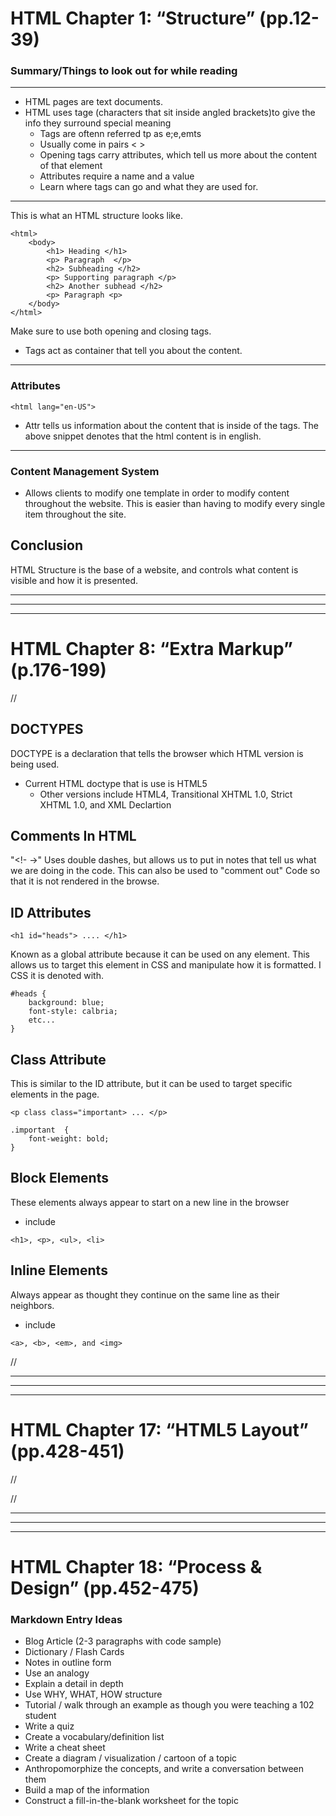 # HTML Chapter 1: “Structure” (pp.12-39)
### Summary/Things to look out for while reading 

***************
* HTML pages are text documents.
* HTML uses tage (characters that sit inside angled brackets)to give the info they surround special meaning 
    - Tags are oftenn referred tp as e;e,emts 
    -  Usually come in pairs < >
    - Opening tags carry attributes, which tell us more about the content of that element
    - Attributes require a name and a value
    - Learn where tags can go and what they are used for. 
**************
This is what an HTML structure looks like. 
``` 
<html>
    <body>
        <h1> Heading </h1>
        <p> Paragraph  </p>
        <h2> Subheading </h2>
        <p> Supporting paragraph </p>
        <h2> Another subhead </h2>
        <p> Paragraph <p>
    </body>
</html>

```
Make sure to use both opening and closing tags.
 - Tags act as container that tell you about the content.

 ***********

### Attributes
```
<html lang="en-US">
```
- Attr tells us information about the content that is inside of the tags. The above snippet denotes that the html content is in english. 
*************

### Content Management System
- Allows clients to modify one template in order to modify content throughout the website. This is easier than having to modify every single item throughout the site.

## Conclusion
HTML Structure is the base of a website, and controls what content is visible and how it is presented. 

************
************
************

# HTML Chapter 8: “Extra Markup” (p.176-199)
//
## DOCTYPES
DOCTYPE is a declaration that tells the browser which HTML version is being used.
- Current HTML doctype that is use is HTML5
    - Other versions include HTML4, Transitional XHTML 1.0, Strict XHTML 1.0, and XML Declartion 

## Comments In HTML
"<!- ->" Uses double dashes, but allows us to put in notes that tell us what we are doing in the code. This can also be used to "comment out" Code so that it is not rendered in the browse.

## ID Attributes
```
<h1 id="heads"> .... </h1>
```
Known as a global attribute because it can be used on any element.
This allows us to target this element in CSS and manipulate how it is formatted. I CSS it is denoted with.

```
#heads {
    background: blue;
    font-style: calbria;
    etc...
}
```

## Class Attribute
This is similar to the ID attribute, but it can be used to target specific elements in the page.
```
<p class class="important> ... </p>
```
```
.important  {
    font-weight: bold;
}
```

## Block Elements
These elements always appear to start on a new line in the browser 
- include 
```
<h1>, <p>, <ul>, <li>
```
## Inline Elements
Always appear as thought they continue on the same line as their neighbors.
- include 
```
<a>, <b>, <em>, and <img>
```

//
************
************
************










# HTML Chapter 17: “HTML5 Layout” (pp.428-451)
//

//
************
************
************
# HTML Chapter 18: “Process & Design” (pp.452-475)

### Markdown Entry Ideas
- Blog Article (2-3 paragraphs with code sample)
- Dictionary / Flash Cards
- Notes in outline form
- Use an analogy
- Explain a detail in depth
- Use WHY, WHAT, HOW structure
- Tutorial / walk through an example as though you were teaching a 102 student
- Write a quiz
- Create a vocabulary/definition list
- Write a cheat sheet
- Create a diagram / visualization / cartoon of a topic
- Anthropomorphize the concepts, and write a conversation between them
- Build a map of the information
- Construct a fill-in-the-blank worksheet for the topic